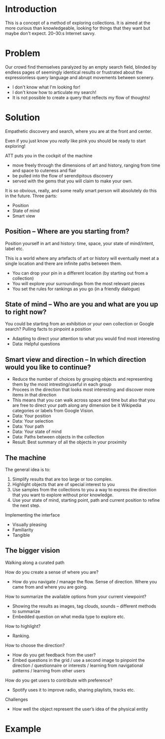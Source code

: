 # Introduction
This is a concept of a method of exploring collections. It is aimed at the more curious than knowledgeable, looking for things that they want but maybe don't expect. 20–30:s Internet savvy.

# Problem
Our crowd find themselves paralyzed by an empty search field, blinded by endless pages of seemingly identical results or frustrated about the expressionless query language and abrupt movements between scenery.

* I don't know what I'm looking for!
* I don't know how to articulate my search!
* It is not possible to create a query that reflects my flow of thoughts!

# Solution
Empathetic discovery and search, where you are at the front and center. 

Even if you just know you *really* like pink you should be ready to start exploring!

ATT puts you in the cockpit of the machine 

* move freely through the dimensions of art and history, ranging from time and space to cuteness and flair
* be pulled into the flow of serendipitous discovery 
* served with the gems that you will claim to make your own.

It is so obvious, really, and some really smart person will absolutely do this in the future. Three parts:

* Position
* State of mind
* Smart view

## Position – Where are you starting from? 
Position yourself in art and history: time, space, your state of mind/intent, label etc.

This is a world where any artefacts of art or history will eventually meet at a single location and there are infinite paths between them. 

* You can drop your pin in a different location (by starting out from a collection)
* You will explore your surroundings from the most relevant pieces
* You set the rules for rankings as you go (in a friendly dialogue)

## State of mind – Who are you and what are you up to right now? 
You could be starting from an exhibition or your own collection or Google search? Pulling facts to pinpoint a position 

* Adapting to direct your attention to what you would find most interesting 
* Data: Helpful questions
	
## Smart view and direction – In which direction would you like to continue? 

* Reduce the number of choices by grouping objects and representing them by the most intresting/useful in each group
* Procees in the direction that looks most interesting and discover more items in that direction
* This means that you can walk across space and time but also that you are free to direct your path along any dimension be it Wikipedia categories or labels from Google Vision.
* Data: Your position
* Data: Your selection
* Data: Your path
* Data: Your state of mind
* Data: Paths between objects in the collection
* Result: Best summary of all the objects in your proximity

## The machine
The general idea is to: 

1. Simplify results that are too large or too complex. 
2. Highlight objects that are of special interest to you
3. Use samples from the collections to you a way to express the direction that you want to explore without prior knowledge.
4. Use your state of mind, starting point, path and current position to refine the next step.

Implementing the interface

* Visually pleasing
* Familiarity
* Tangible

## The bigger vision

Walking along a curated path

How do you create a sense of where you are?

* How do you navigate / manage the flow. Sense of direction. Where you came from and where you are going.

How to summarize the available options from your current viewpoint?

* Showing the results as images, tag clouds, sounds – different methods to summarize
* Embedded question on what media type to explore etc.

How to highlight?

* Ranking. 

How to choose the direction? 

* How do you get feedback from the user? 
* Embed questions in the grid / use a second image to pinpoint  the direction / questionnaire or interests / learning from navigational patterns / learning from other users

How do you get users to contribute with preference?

* Spotify uses it to improve radio, sharing playlists, tracks etc.

Challenges

* How well the object represent the user’s idea of the physical entity


# Example

